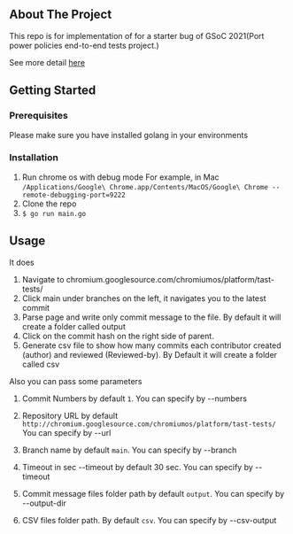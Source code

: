 
## About The Project

This repo is for implementation of for a starter bug of GSoC 2021(Port power policies end-to-end tests project.)

See more detail [here](https://docs.google.com/document/d/1mAPQ1vpnFdiKo89oyLOPkM87bDW1WUVC4NWZC1mNiYY/edit?hl=en&forcehl=1)

<!-- GETTING STARTED -->
## Getting Started

### Prerequisites
Please make sure you have installed golang in your environments
### Installation

1. Run chrome os with debug mode
For example, in Mac `/Applications/Google\ Chrome.app/Contents/MacOS/Google\ Chrome --remote-debugging-port=9222`
2. Clone the repo
3. `$ go run main.go`


<!-- USAGE EXAMPLES -->
## Usage

It does
1. Navigate to chromium.googlesource.com/chromiumos/platform/tast-tests/
2. Click main under branches on the left, it navigates you to the latest commit
3. Parse page and write only commit message to the file. By default it will create a folder called output
4. Click on the commit hash on the right side of parent.
5. Generate csv file to show how many commits each contributor created (author) and reviewed (Reviewed-by).
By Default it will create a folder called csv


Also you can pass some parameters
1. Commit Numbers by default `1`.
  You can specify by --numbers
2. Repository URL by default `http://chromium.googlesource.com/chromiumos/platform/tast-tests/`
  You can specify by --url
3. Branch name by default `main`.
  You can specify by --branch
4. Timeout in sec --timeout by default 30 sec.
  You can specify by --timeout
5. Commit message files folder path by default `output`.
  You can specify by --output-dir

6. CSV files folder path. By default `csv`.
You can specify by --csv-output

